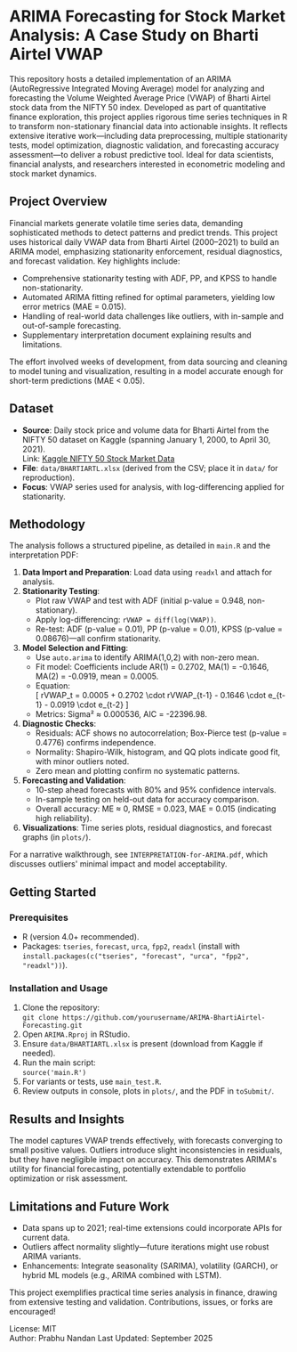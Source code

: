 # ARIMA Forecasting for Stock Market Analysis: A Case Study on Bharti Airtel VWAP

This repository hosts a detailed implementation of an ARIMA (AutoRegressive Integrated Moving Average) model for analyzing and forecasting the Volume Weighted Average Price (VWAP) of Bharti Airtel stock data from the NIFTY 50 index. Developed as part of quantitative finance exploration, this project applies rigorous time series techniques in R to transform non-stationary financial data into actionable insights. It reflects extensive iterative work—including data preprocessing, multiple stationarity tests, model optimization, diagnostic validation, and forecasting accuracy assessment—to deliver a robust predictive tool. Ideal for data scientists, financial analysts, and researchers interested in econometric modeling and stock market dynamics.

## Project Overview

Financial markets generate volatile time series data, demanding sophisticated methods to detect patterns and predict trends. This project uses historical daily VWAP data from Bharti Airtel (2000–2021) to build an ARIMA model, emphasizing stationarity enforcement, residual diagnostics, and forecast validation. Key highlights include:
- Comprehensive stationarity testing with ADF, PP, and KPSS to handle non-stationarity.
- Automated ARIMA fitting refined for optimal parameters, yielding low error metrics (MAE = 0.015).
- Handling of real-world data challenges like outliers, with in-sample and out-of-sample forecasting.
- Supplementary interpretation document explaining results and limitations.

The effort involved weeks of development, from data sourcing and cleaning to model tuning and visualization, resulting in a model accurate enough for short-term predictions (MAE < 0.05).

## Dataset

- **Source**: Daily stock price and volume data for Bharti Airtel from the NIFTY 50 dataset on Kaggle (spanning January 1, 2000, to April 30, 2021).  
  Link: [Kaggle NIFTY 50 Stock Market Data](https://www.kaggle.com/datasets/rohanrao/nifty50-stock-market-data/data?select=BHARTIARTL.csv)
- **File**: `data/BHARTIARTL.xlsx` (derived from the CSV; place it in `data/` for reproduction).
- **Focus**: VWAP series used for analysis, with log-differencing applied for stationarity.

## Methodology

The analysis follows a structured pipeline, as detailed in `main.R` and the interpretation PDF:

1. **Data Import and Preparation**: Load data using `readxl` and attach for analysis.
2. **Stationarity Testing**: 
   - Plot raw VWAP and test with ADF (initial p-value = 0.948, non-stationary).
   - Apply log-differencing: `rVWAP = diff(log(VWAP))`.
   - Re-test: ADF (p-value = 0.01), PP (p-value = 0.01), KPSS (p-value = 0.08676)—all confirm stationarity.
3. **Model Selection and Fitting**:
   - Use `auto.arima` to identify ARIMA(1,0,2) with non-zero mean.
   - Fit model: Coefficients include AR(1) = 0.2702, MA(1) = -0.1646, MA(2) = -0.0919, mean = 0.0005.
   - Equation:  
     \[ rVWAP_t = 0.0005 + 0.2702 \cdot rVWAP_{t-1} - 0.1646 \cdot e_{t-1} - 0.0919 \cdot e_{t-2} \]
   - Metrics: Sigma² ≈ 0.000536, AIC = -22396.98.
4. **Diagnostic Checks**:
   - Residuals: ACF shows no autocorrelation; Box-Pierce test (p-value = 0.4776) confirms independence.
   - Normality: Shapiro-Wilk, histogram, and QQ plots indicate good fit, with minor outliers noted.
   - Zero mean and plotting confirm no systematic patterns.
5. **Forecasting and Validation**:
   - 10-step ahead forecasts with 80% and 95% confidence intervals.
   - In-sample testing on held-out data for accuracy comparison.
   - Overall accuracy: ME ≈ 0, RMSE = 0.023, MAE = 0.015 (indicating high reliability).
6. **Visualizations**: Time series plots, residual diagnostics, and forecast graphs (in `plots/`).

For a narrative walkthrough, see `INTERPRETATION-for-ARIMA.pdf`, which discusses outliers' minimal impact and model acceptability.

## Getting Started

### Prerequisites
- R (version 4.0+ recommended).
- Packages: `tseries`, `forecast`, `urca`, `fpp2`, `readxl` (install with `install.packages(c("tseries", "forecast", "urca", "fpp2", "readxl"))`).

### Installation and Usage
1. Clone the repository:  
   `git clone https://github.com/yourusername/ARIMA-BhartiAirtel-Forecasting.git`
2. Open `ARIMA.Rproj` in RStudio.
3. Ensure `data/BHARTIARTL.xlsx` is present (download from Kaggle if needed).
4. Run the main script:  
   `source('main.R')`
5. For variants or tests, use `main_test.R`.
6. Review outputs in console, plots in `plots/`, and the PDF in `toSubmit/`.

## Results and Insights

The model captures VWAP trends effectively, with forecasts converging to small positive values. Outliers introduce slight inconsistencies in residuals, but they have negligible impact on accuracy. This demonstrates ARIMA's utility for financial forecasting, potentially extendable to portfolio optimization or risk assessment.

## Limitations and Future Work
- Data spans up to 2021; real-time extensions could incorporate APIs for current data.
- Outliers affect normality slightly—future iterations might use robust ARIMA variants.
- Enhancements: Integrate seasonality (SARIMA), volatility (GARCH), or hybrid ML models (e.g., ARIMA combined with LSTM).

This project exemplifies practical time series analysis in finance, drawing from extensive testing and validation. Contributions, issues, or forks are encouraged!

License: MIT  
Author: Prabhu Nandan 
Last Updated: September 2025

